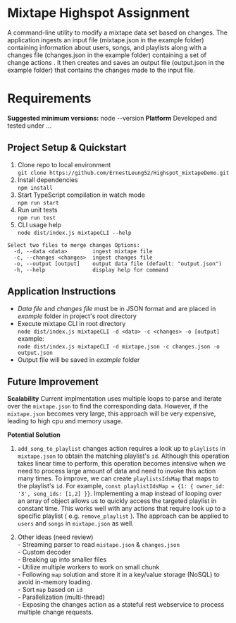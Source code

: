 # Mixtape Highspot Assignment

A command-line utility to modify a mixtape data set based on changes. The application ingests an input file (mixtape.json in the example folder) containing information about users, songs, and playlists along with a changes file (changes.json in the example folder) containing a set of change actions . It then creates and saves an output file (output.json in the example folder) that contains the changes made to the input file.

# Requirements

**Suggested minimum versions:**
node --version
**Platform**
Developed and tested under ...

## Project Setup & Quickstart

1. Clone repo to local environment <br/> `git clone https://github.com/ErnestLeung52/Highspot_mixtapeDemo.git`
2. Install dependencies <br/> `npm install`
3. Start TypeScript compilation in watch mode <br/> `npm run start`
4. Run unit tests <br/>`npm run test`
5. CLI usage help <br/> `node dist/index.js mixtapeCLI --help`

```
Select two files to merge changes Options:
  -d, --data <data>        ingest mixtape file
  -c, --changes <changes>  ingest changes file
  -o, --output [output]    output data file (default: "output.json")
  -h, --help               display help for command
```

## Application Instructions

- _Data file_ and _changes file_ must be in JSON format and are placed in _example_ folder in project's root directory
- Execute mixtape CLI in root directory<br/> `node dist/index.js mixtapeCLI -d <data> -c <changes> -o [output]`
  example: <br/>`node dist/index.js mixtapeCLI -d mixtape.json -c changes.json -o output.json`
- Output file will be saved in _example_ folder

## Future Improvement

**Scalability**
Current implmentation uses multiple loops to parse and iterate over the `mixtape.json` to find the corresponding data. However, if the `mixtape.json` becomes very large, this approach will be very expensive, leading to high cpu and memory usage.

**Potential Solution**

1. `add_song_to_playlist` changes action requires a look up to `playlists` in `mixtape.json` to obtain the matching playlist's `id`. Although this operation takes linear time to perform, this operation becomes intensive when we need to process large amount of data and need to invoke this action many times. To improve, we can create `playlistsIdsMap` that maps to the playlist's `id`. For example, `const playlistIdsMap = {1: { owner_id: '3', song_ids: [1,2] }}`. Implementing a map instead of looping over an array of object allows us to quickly access the targeted playlist in constant time. This works well with any actions that require look up to a specific playlist ( e.g. `remove_playlist` ). The approach can be applied to `users` and `songs` in `mixtape.json` as well.

2. Other ideas (need review) <br/> - Streaming parser to read `mistape.json` & `changes.json` <br/> - Custom decoder <br/> - Breaking up into smaller files <br/> - Utilize multiple workers to work on small chunk <br/> - Following `map` solution and store it in a key/value storage (NoSQL) to avoid in-memory loading. <br/> - Sort `map` based on `id` <br/> - Parallelization (multi-thread) <br/> - Exposing the changes action as a stateful rest webservice to process multiple change requests.

